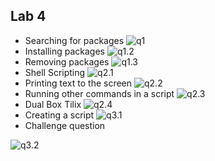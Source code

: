 ## Lab 4

* Searching for packages 
![q1](q1.1.png)
* Installing packages 
![q1.2](q1.2.png)
* Removing packages
![q1.3](q1.3.png)
* Shell Scripting
![q2.1](q2.1.png)
* Printing text to the screen 
![q2.2](q2.2.png)
* Running other commands in a script
![q2.3](q2.3.png)
* Dual Box Tilix
![q2.4](q2.4.png)
* Creating a script
![q3.1](q3.1.png)
* Challenge question 

![q3.2](q3.2.png)